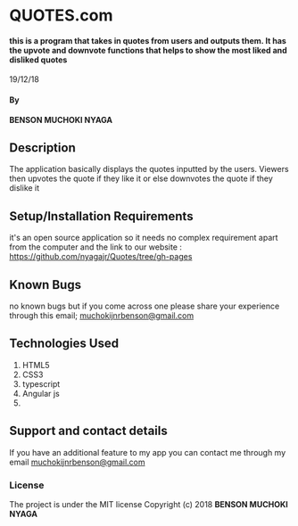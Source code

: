 # QUOTES.com
#### this is a program that takes in quotes from users and outputs them. It has the upvote and downvote functions that helps to show the most liked and disliked quotes
 19/12/18
#### By
**BENSON MUCHOKI NYAGA**
## Description
The application basically displays the quotes inputted by the users. Viewers then upvotes the quote if they like it or else downvotes the quote if they dislike it
## Setup/Installation Requirements
it's an open source application so it needs no complex requirement apart from the computer and the link to our website : https://github.com/nyagajr/Quotes/tree/gh-pages
## Known Bugs
no known bugs but if you come across one please share your experience through this email; muchokijnrbenson@gmail.com
## Technologies Used
1. HTML5
2. CSS3
3. typescript
4. Angular js
5.
## Support and contact details
If you have an additional feature to my app you can contact me through my email muchokijnrbenson@gmail.com
### License
The project is under the MIT license
Copyright (c) 2018 **BENSON MUCHOKI NYAGA**
